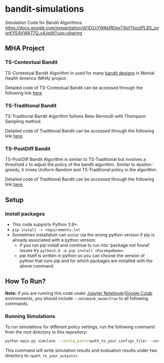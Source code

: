 # bandit-simulations
Simulation Code for Bandit Algorithms
https://docs.google.com/presentation/d/1D2xYWAkfR0exT9pfThozlPL8S_zqgrKYEAVWA77Q_xA/edit?usp=sharing

## MHA Project
### TS-Contextual Bandit
TS-Contextual Bandit Algorithm in used for many [bandit designs](https://docs.google.com/spreadsheets/d/1KFP_gWkw4MinPCkz_qc4MFIB49jslPntWxhce8qRI8Y/edit#gid=0) in Mental Health America (MHA) project.

Detailed code of TS-Contextual Bandit can be accessed through the following link [here](https://github.com/pretendWhale/mooclet-engine/blob/a1310356785befd8928ba35b25a1d93b1f440d24/mooclet_engine/engine/policies.py#L466).

### TS-Traditional Bandit
TS-Traditional Bandit Algorithm follows Beta-Bernoulli with Thompson Sampling method.

Detailed code of Traditional Bandit can be accessed through the following link [here](https://github.com/pretendWhale/mooclet-engine/blob/a1310356785befd8928ba35b25a1d93b1f440d24/mooclet_engine/engine/policies.py#L1183).

### TS-PostDiff Bandit
TS-PostDiff Bandit Algorithm is similar to TS-Traditional but involves a threshold _c_ to adjust the policy of the bandit algorithm. Similar to epsilon-greedy, it mixes Uniform Random and TS-Traditional policy in the algorithm.

Detailed code of Traditional Bandit can be accessed through the following link [here](https://github.com/pretendWhale/mooclet-engine/blob/a1310356785befd8928ba35b25a1d93b1f440d24/mooclet_engine/engine/policies.py#L1183).

## Setup
### Install packages
* This code supports Python 3.9+.
* `pip install -r requirements.txt`
* Someitmes installation can occur via the wrong python version if pip is already associated with a python version:
  * if you run pip install and continue to run into 'package not found' issues try `python3.9 -m pip install <PacakgeName>`.
  * pip itself is written in python so you can choose the version of python that runs pip and 
    for which packages are installed with the above command

## How To Run?
__Note:__ If you are running this code under [Jupyter Notebook](https://jupyter.org/)/[Google Colab](https://colab.research.google.com/) environments, you should include `--notebook_mode=True` to all following commands.

### Running Simulations
To run simulations for different policy settings, run the following command from the root directory to this repository:

```bash
python main.py simulate --config_path=<path_to_your_configs_file> --output_path=<path_to_your_outputs> --checkpoint_path=<path_to_your_checkpoints>
```
This command will write simulation results and evaluation results under two directory to `<path_to_your_outputs>`.
